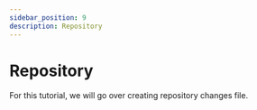 ```yaml
---
sidebar_position: 9
description: Repository
---
```


# Repository

For this tutorial, we will go over creating repository changes file.